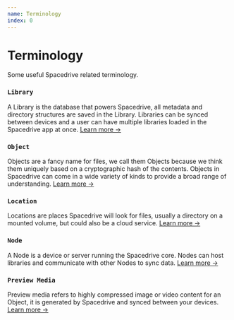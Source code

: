 ```yaml
---
name: Terminology
index: 0
---
```


# Terminology
Some useful Spacedrive related terminology.

### `Library`
A Library is the database that powers Spacedrive, all metadata and directory structures are saved in the Library. Libraries can be synced between devices and a user can have multiple libraries loaded in the Spacedrive app at once. [Learn more →](/docs/developers/architecture/libraries)


### `Object`
Objects are a fancy name for files, we call them Objects because we think them uniquely based on a cryptographic hash of the contents. Objects in Spacedrive can come in a wide variety of kinds to provide a broad range of understanding. [Learn more →](/docs/developers/architecture/objects)

### `Location`
Locations are places Spacedrive will look for files, usually a directory on a mounted volume, but could also be a cloud service.  [Learn more →](/docs/developers/architecture/locations)


### `Node`
A Node is a device or server running the Spacedrive core. Nodes can host libraries and communicate with other Nodes to sync data. [Learn more →](/docs/developers/architecture/nodes)


### `Preview Media`
Preview media refers to highly compressed image or video content for an Object, it is generated by Spacedrive and synced between your devices. [Learn more →](/docs/developers/architecture/preview-media)
